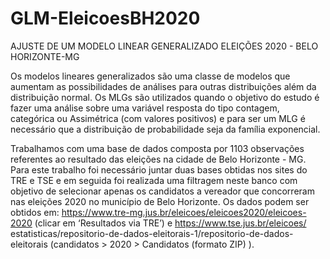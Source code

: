 # GLM-EleicoesBH2020
 AJUSTE DE UM MODELO LINEAR GENERALIZADO ELEIÇÕES 2020 - BELO HORIZONTE-MG

Os modelos lineares generalizados são uma classe de modelos que aumentam as
possibilidades de análises para outras distribuições além da distribuição normal. Os MLGs são
utilizados quando o objetivo do estudo é fazer uma análise sobre uma variável resposta do tipo
contagem, categórica ou Assimétrica (com valores positivos) e para ser um MLG é necessário
que a distribuição de probabilidade seja da família exponencial.

Trabalhamos com uma base de dados composta por 1103 observações referentes ao
resultado das eleições na cidade de Belo Horizonte - MG. Para este trabalho foi necessário
juntar duas bases obtidas nos sites do TRE e TSE e em seguida foi realizada uma filtragem neste
banco com objetivo de selecionar apenas os candidatos a vereador que concorreram nas eleições
2020 no município de Belo Horizonte.
Os dados podem ser obtidos em: https://www.tre-mg.jus.br/eleicoes/eleicoes2020/eleicoes-2020 (clicar em ‘Resultados via TRE’) e https://www.tse.jus.br/eleicoes/
estatisticas/repositorio-de-dados-eleitorais-1/repositorio-de-dados-eleitorais (candidatos > 2020 > Candidatos (formato ZIP) ).